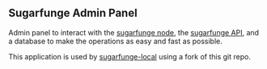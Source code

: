 ## Sugarfunge Admin Panel

Admin panel to interact with the [sugarfunge node](https://github.com/SugarFunge/sugarfunge-node), the [sugarfunge API](https://github.com/SugarFunge/sugarfunge-api), and a database to make the operations as easy and fast as possible. 

This application is used by [sugarfunge-local](https://github.com/SugarFunge/sugarfunge-local) using a fork of this git repo.
